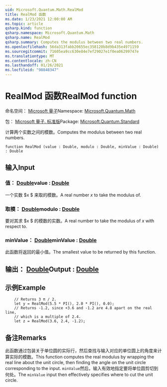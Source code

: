 ```yaml
---
uid: Microsoft.Quantum.Math.RealMod
title: RealMod 函数
ms.date: 1/23/2021 12:00:00 AM
ms.topic: article
qsharp.kind: function
qsharp.namespace: Microsoft.Quantum.Math
qsharp.name: RealMod
qsharp.summary: Computes the modulus between two real numbers.
ms.openlocfilehash: 56da313fabb20655ec358120b8d9b435e4971159
ms.sourcegitcommit: 71605ea9cc630e84e7ef29027e1f0ea06299747e
ms.translationtype: MT
ms.contentlocale: zh-CN
ms.lasthandoff: 01/26/2021
ms.locfileid: "98848347"
---
```

# <a name="realmod-function"></a><span data-ttu-id="c83fc-102">RealMod 函数</span><span class="sxs-lookup"><span data-stu-id="c83fc-102">RealMod function</span></span>

<span data-ttu-id="c83fc-103">命名空间： [Microsoft 量子](xref:Microsoft.Quantum.Math)</span><span class="sxs-lookup"><span data-stu-id="c83fc-103">Namespace: [Microsoft.Quantum.Math](xref:Microsoft.Quantum.Math)</span></span>

<span data-ttu-id="c83fc-104">包： [Microsoft 量子. 标准版](https://nuget.org/packages/Microsoft.Quantum.Standard)</span><span class="sxs-lookup"><span data-stu-id="c83fc-104">Package: [Microsoft.Quantum.Standard](https://nuget.org/packages/Microsoft.Quantum.Standard)</span></span>


<span data-ttu-id="c83fc-105">计算两个实数之间的模数。</span><span class="sxs-lookup"><span data-stu-id="c83fc-105">Computes the modulus between two real numbers.</span></span>

```qsharp
function RealMod (value : Double, modulo : Double, minValue : Double) : Double
```


## <a name="input"></a><span data-ttu-id="c83fc-106">输入</span><span class="sxs-lookup"><span data-stu-id="c83fc-106">Input</span></span>

### <a name="value--double"></a><span data-ttu-id="c83fc-107">值： [Double](xref:microsoft.quantum.lang-ref.double)</span><span class="sxs-lookup"><span data-stu-id="c83fc-107">value : [Double](xref:microsoft.quantum.lang-ref.double)</span></span>

<span data-ttu-id="c83fc-108">一个实数 $x $ 来取的模数。</span><span class="sxs-lookup"><span data-stu-id="c83fc-108">A real number $x$ to take the modulus of.</span></span>


### <a name="modulo--double"></a><span data-ttu-id="c83fc-109">取模： [Double](xref:microsoft.quantum.lang-ref.double)</span><span class="sxs-lookup"><span data-stu-id="c83fc-109">modulo : [Double](xref:microsoft.quantum.lang-ref.double)</span></span>

<span data-ttu-id="c83fc-110">要对其求 $x $ 的模数的实数。</span><span class="sxs-lookup"><span data-stu-id="c83fc-110">A real number to take the modulus of $x$ with respect to.</span></span>


### <a name="minvalue--double"></a><span data-ttu-id="c83fc-111">minValue： [Double](xref:microsoft.quantum.lang-ref.double)</span><span class="sxs-lookup"><span data-stu-id="c83fc-111">minValue : [Double](xref:microsoft.quantum.lang-ref.double)</span></span>

<span data-ttu-id="c83fc-112">此函数将返回的最小值。</span><span class="sxs-lookup"><span data-stu-id="c83fc-112">The smallest value to be returned by this function.</span></span>



## <a name="output--double"></a><span data-ttu-id="c83fc-113">输出： [Double](xref:microsoft.quantum.lang-ref.double)</span><span class="sxs-lookup"><span data-stu-id="c83fc-113">Output : [Double](xref:microsoft.quantum.lang-ref.double)</span></span>



## <a name="example"></a><span data-ttu-id="c83fc-114">示例</span><span class="sxs-lookup"><span data-stu-id="c83fc-114">Example</span></span>

```qsharp
    // Returns 3 π / 2.
    let y = RealMod(5.5 * PI(), 2.0 * PI(), 0.0);
    // Returns -1.2, since +3.6 and -1.2 are 4.8 apart on the real line,
    // which is a multiple of 2.4.
    let z = RealMod(3.6, 2.4, -1.2);
```

## <a name="remarks"></a><span data-ttu-id="c83fc-115">备注</span><span class="sxs-lookup"><span data-stu-id="c83fc-115">Remarks</span></span>

<span data-ttu-id="c83fc-116">此函数通过包装关于单位圆的实际行，然后查找与输入对应的单位圆上的角度来计算实际的模数。</span><span class="sxs-lookup"><span data-stu-id="c83fc-116">This function computes the real modulus by wrapping the real line about the unit circle, then finding the angle on the unit circle corresponding to the input.</span></span>
<span data-ttu-id="c83fc-117">`minValue`然后，输入有效地指定要将单位圆剪切到何处。</span><span class="sxs-lookup"><span data-stu-id="c83fc-117">The `minValue` input then effectively specifies where to cut the unit circle.</span></span>